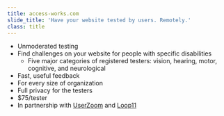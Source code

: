 ```yaml
---
title: access-works.com
slide_title: 'Have your website tested by users. Remotely.'
class: title
---
```

* Unmoderated testing
* Find challenges on your website for people with specific disabilities
    - Five major categories of registered testers: vision, hearing, motor, cognitive, and neurological
* Fast, useful feedback
* For every size of organization
* Full privacy for the testers
* $75/tester
* In partnership with [UserZoom](http://www.userzoom.com/) and [Loop11](http://www.loop11.com/)
<!-- more -->
